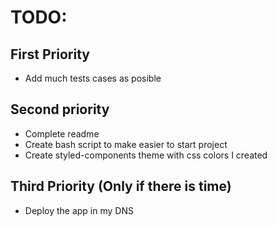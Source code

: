# TODO:

## First Priority

-   Add much tests cases as posible

## Second priority

-   Complete readme
-   Create bash script to make easier to start project
-   Create styled-components theme with css colors I created

## Third Priority (Only if there is time)

-   Deploy the app in my DNS
